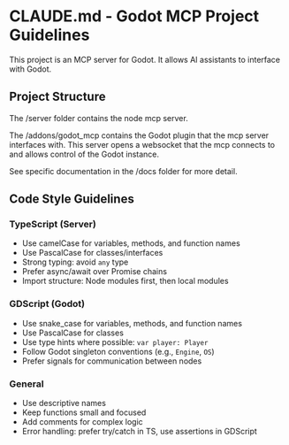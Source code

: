 # CLAUDE.md - Godot MCP Project Guidelines

This project is an MCP server for Godot.
It allows AI assistants to interface with Godot.

## Project Structure

The /server folder contains the node mcp server.

The /addons/godot_mcp contains the Godot plugin that the mcp server interfaces with.
This server opens a websocket that the mcp connects to and allows control of the
Godot instance.

See specific documentation in the /docs folder for more detail.

## Code Style Guidelines

### TypeScript (Server)
- Use camelCase for variables, methods, and function names
- Use PascalCase for classes/interfaces
- Strong typing: avoid `any` type
- Prefer async/await over Promise chains
- Import structure: Node modules first, then local modules

### GDScript (Godot)
- Use snake_case for variables, methods, and function names
- Use PascalCase for classes
- Use type hints where possible: `var player: Player`
- Follow Godot singleton conventions (e.g., `Engine`, `OS`)
- Prefer signals for communication between nodes

### General
- Use descriptive names
- Keep functions small and focused
- Add comments for complex logic
- Error handling: prefer try/catch in TS, use assertions in GDScript
